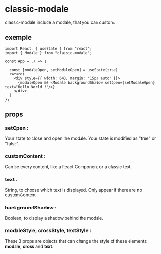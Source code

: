 # classic-modale

classic-modale include a modale, that you can custom.

## exemple

```
import React, { useState } from "react";
import { Modale } from "classic-modale";

const App = () => {
  
  const [modaleOpen, setModaleOpen] = useState(true)
  return(
    <div style={{ width: 640, margin: "15px auto" }}>
      {modaleOpen && <Modale backgroundShadow setOpen={setModaleOpen} text="Hello World !"/>}
    </div>
  )
};
```

## props

### setOpen :

Your state to close and open the modale. Your state is modified as "true" or "false".

### customContent :

Can be every content, like a React Component or a classic text.

### text :

String, to choose which text is displayed.
Only appear if there are no customContent

### backgroundShadow :

Boolean, to display a shadow behind the modale.

### modaleStyle, crossStyle, textStyle :

These 3 props are objects that can change the style of these elements: **modale**, **cross** and **text**.
